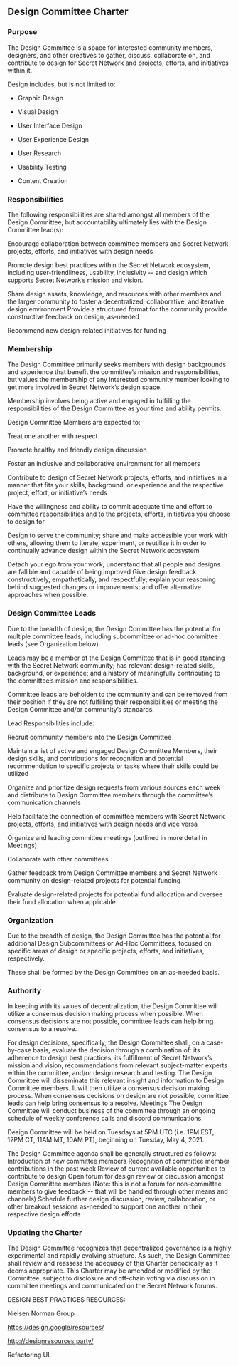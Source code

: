 
## Design Committee Charter

### Purpose
The Design Committee is a space for interested community members, designers, and other creatives to gather, discuss, collaborate on, and contribute to design for Secret Network and projects, efforts, and initiatives within it.

Design includes, but is not limited to:

* Graphic Design

* Visual Design

* User Interface Design

* User Experience Design

* User Research

* Usability Testing

* Content Creation

### Responsibilities

The following responsibilities are shared amongst all members of the Design Committee, but accountability ultimately lies with the Design Committee lead(s):


Encourage collaboration between committee members and Secret Network projects, efforts, and initiatives with design needs

Promote design best practices within the Secret Network ecosystem, including user-friendliness, usability, inclusivity -- and design which supports Secret Network’s mission and vision.

Share design assets, knowledge, and resources with other members and the larger community to foster a decentralized, collaborative, and iterative design environment
Provide a structured format for the community provide constructive feedback on design, as-needed

Recommend new design-related initiatives for funding

### Membership

The Design Committee primarily seeks members with design backgrounds and experience that benefit the committee’s mission and responsibilities, but values the membership of any interested community member looking to get more involved in Secret Network’s design space.

Membership involves being active and engaged in fulfilling the responsibilities of the Design Committee as your time and ability permits.

Design Committee Members are expected to:

Treat one another with respect

Promote healthy and friendly design discussion

Foster an inclusive and collaborative environment for all members

Contribute to design of Secret Network projects, efforts, and initiatives in a manner that fits your skills, background, or experience and the respective project, effort, or initiative’s needs

Have the willingness and ability to commit adequate time and effort to committee responsibilities and to the projects, efforts, initiatives you choose to design for

Design to serve the community; share and make accessible your work with others, allowing them to iterate, experiment, or reutilize it in order to continually advance design within the Secret Network ecosystem

Detach your ego from your work; understand that all people and designs are fallible and capable of being improved
Give design feedback constructively, empathetically, and respectfully; explain your reasoning behind suggested changes or improvements; and offer alternative approaches when possible.

### Design Committee Leads

Due to the breadth of design, the Design Committee has the potential for multiple committee leads, including subcommittee or ad-hoc committee leads (see Organization below).

Leads may be a member of the Design Committee that is in good standing with the Secret Network community; has relevant design-related skills, background, or experience; and a history of meaningfully contributing to the committee’s mission and responsibilities.

Committee leads are beholden to the community and can be removed from their position if they are not fulfilling their responsibilities or meeting the Design Committee and/or community’s standards.

Lead Responsibilities include:

Recruit community members into the Design Committee

Maintain a list of active and engaged Design Committee Members, their design skills, and contributions for recognition and potential recommendation to specific projects or tasks where their skills could be utilized

Organize and prioritize design requests from various sources each week and distribute to Design Committee members through the committee’s communication channels

Help facilitate the connection of committee members with Secret Network projects, efforts, and initiatives with design needs and vice versa

Organize and leading committee meetings (outlined in more detail in Meetings)

Collaborate with other committees

Gather feedback from Design Committee members and Secret Network community on design-related projects for potential funding

Evaluate design-related projects for potential fund allocation and oversee their fund allocation when applicable

### Organization
Due to the breadth of design, the Design Committee has the potential for additional Design Subcommittees or Ad-Hoc Committees, focused on specific areas of design or specific projects, efforts, and initiatives, respectively.

These shall be formed by the Design Committee on an as-needed basis.

### Authority
In keeping with its values of decentralization, the Design Committee will utilize a consensus decision making process when possible. When consensus decisions are not possible, committee leads can help bring consensus to a resolve.

For design decisions, specifically, the Design Committee shall, on a case-by-case basis, evaluate the decision through a combination of: its adherence to design best practices, its fulfillment of Secret Network’s mission and vision, recommendations from relevant subject-matter experts within the committee, and/or design research and testing. The Design Committee will disseminate this relevant insight and information to Design Committee members. It will then utilize a consensus decision making process. When consensus decisions on design are not possible, committee leads can help bring consensus to a resolve.
Meetings
The Design Committee will conduct business of the committee through an ongoing schedule of weekly conference calls and discord communications.

Design Committee will be held on Tuesdays at 5PM UTC (i.e. 1PM EST, 12PM CT, 11AM MT, 10AM PT), beginning on Tuesday, May 4, 2021.


The Design Committee agenda shall be generally structured as follows:
Introduction of new committee members
Recognition of committee member contributions in the past week
Review of current available opportunities to contribute to design
Open forum for design review or discussion amongst Design Committee members (Note: this is not a forum for non-committee members to give feedback -- that will be handled through other means and channels)
Schedule further design discussion, review, collaboration, or other breakout sessions as-needed to support one another in their respective design efforts

### Updating the Charter

The Design Committee recognizes that decentralized governance is a highly experimental and rapidly evolving structure. As such, the Design Committee shall review and reassess the adequacy of this Charter periodically as it deems appropriate. This Charter may be amended or modified by the Committee, subject to disclosure and off-chain voting via discussion in committee meetings and communicated on the Secret Network forums. 


DESIGN BEST PRACTICES RESOURCES:

Nielsen Norman Group

https://design.google/resources/ 

http://designresources.party/ 

Refactoring UI

